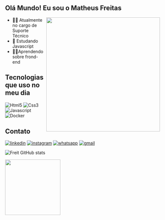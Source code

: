 
## Olá Mundo! Eu sou o Matheus Freitas 

<img align="right" height="370em" src="https://raw.githubusercontent.com/gist/MatheusFreit/ce669684c34679f741252b29c33ca830/raw/b1f193f29cac4152643a4439165585a406c1723f/githubcard.svg"/>

- 👨‍🏭 Atualmente no cargo de Suporte Técnico
- 📘 Estudando Javascript
- 👩‍💻Aprendendo sobre frond-end

## Tecnologias que uso no meu dia

<div> 
  <img align="center" alt="Html5" src= "https://img.shields.io/badge/HTML5-E34F26?style=for-the-badge&logo=html5&logoColor=white"/>
  <img align="center" alt="Css3" src= "https://img.shields.io/badge/CSS3-1572B6?style=for-the-badge&logo=css3&logoColor=white"/>
  <img align="center" alt="Javascript" src= "https://img.shields.io/badge/JavaScript-F7DF1E?style=for-the-badge&logo=javascript&logoColor=black"/>
  
  <img align="center" alt="Docker" src="https://img.shields.io/badge/Docker-2496ED?style=for-the-badge&logo=docker&logoColor=white"/>
</div>

## Contato

[![linkedin](	https://img.shields.io/badge/LinkedIn-0077B5?style=for-the-badge&logo=linkedin&logoColor=white)](https://www.linkedin.com/in/matheus-albuquerque-/)
[![instagram](https://img.shields.io/badge/Instagram-E4405F?style=for-the-badge&logo=instagram&logoColor=white)](https://www.instagram.com/matheus_albu2)
[![whatsapp](https://img.shields.io/badge/WhatsApp-25D366?style=for-the-badge&logo=whatsapp&logoColor=white)](https://api.whatsapp.com/send?phone=5585985146737)
[![gmail](https://img.shields.io/badge/Gmail-D14836?style=for-the-badge&logo=gmail&logoColor=white)](mailto:matheusalbuf@gmail.com)


![Freit GitHub stats](https://github-readme-stats.vercel.app/api?username=MatheusFreit&show_icons=true&theme=merko&)

 <img height="180em" src="https://github-readme-stats.vercel.app/api/top-langs/?username=MatheusFreit&layout=compact&langs_count=7&theme=merko"/>
